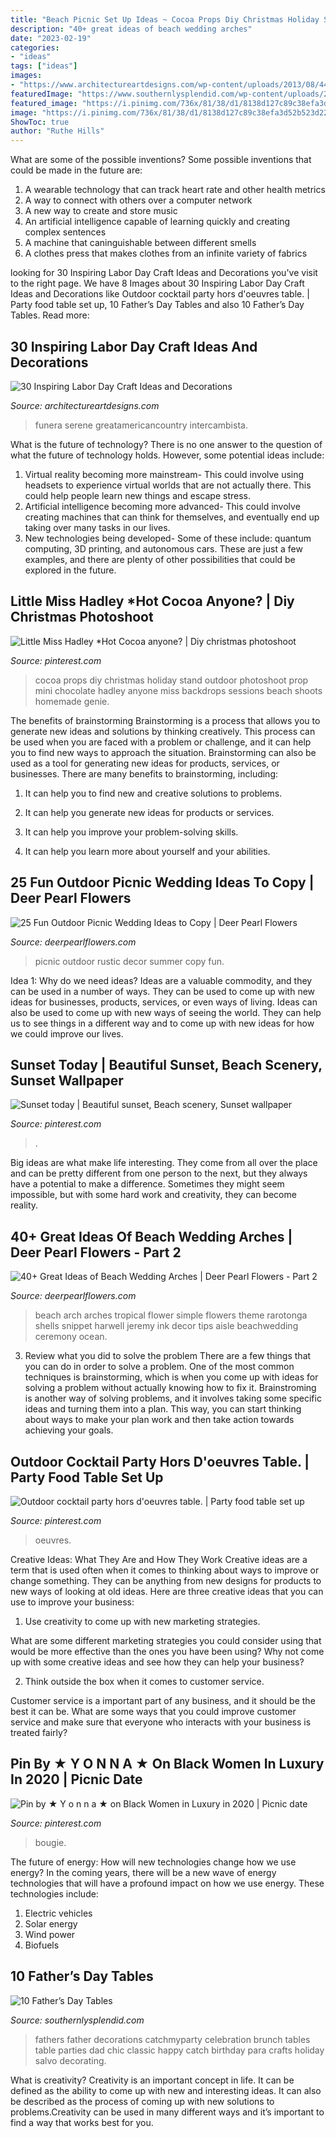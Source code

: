 ```yaml
---
title: "Beach Picnic Set Up Ideas ~ Cocoa Props Diy Christmas Holiday Stand Outdoor Photoshoot Prop Mini Chocolate Hadley Anyone Miss Backdrops Sessions Beach Shoots Homemade Genie"
description: "40+ great ideas of beach wedding arches"
date: "2023-02-19"
categories:
- "ideas"
tags: ["ideas"]
images:
- "https://www.architectureartdesigns.com/wp-content/uploads/2013/08/441-600x450.jpg"
featuredImage: "https://www.southernlysplendid.com/wp-content/uploads/2017/06/dad5.jpg"
featured_image: "https://i.pinimg.com/736x/81/38/d1/8138d127c89c38efa3d52b523d22c3ba.jpg"
image: "https://i.pinimg.com/736x/81/38/d1/8138d127c89c38efa3d52b523d22c3ba.jpg"
ShowToc: true
author: "Ruthe Hills"
---
```



What are some of the possible inventions?
Some possible inventions that could be made in the future are: 
1. A wearable technology that can track heart rate and other health metrics 
2. A way to connect with others over a computer network 
3. A new way to create and store music 
4. An artificial intelligence capable of learning quickly and creating complex sentences 
5. A machine that caninguishable between different smells 
6. A clothes press that makes clothes from an infinite variety of fabrics 

	

		
looking for 30 Inspiring Labor Day Craft Ideas and Decorations you've visit to the right page. We have 8 Images about 30 Inspiring Labor Day Craft Ideas and Decorations like Outdoor cocktail party hors d&#039;oeuvres table. | Party food table set up, 10 Father’s Day Tables and also 10 Father’s Day Tables. Read more:
		
    
## 30 Inspiring Labor Day Craft Ideas And Decorations

<img loading=lazy src="https://www.architectureartdesigns.com/wp-content/uploads/2013/08/441-600x450.jpg" onerror="this.onerror=null;this.src='https://tse2.mm.bing.net/th?id=OIP.skorl5np3prT7x9tbzCyzwHaFj&amp;pid=15.1';" alt="30 Inspiring Labor Day Craft Ideas and Decorations">

_Source: architectureartdesigns.com_

>funera serene greatamericancountry intercambista. 

	

What is the future of technology?
There is no one answer to the question of what the future of technology holds. However, some potential ideas include: 

1. Virtual reality becoming more mainstream- This could involve using headsets to experience virtual worlds that are not actually there. This could help people learn new things and escape stress. 
2. Artificial intelligence becoming more advanced- This could involve creating machines that can think for themselves, and eventually end up taking over many tasks in our lives. 
3. New technologies being developed- Some of these include: quantum computing, 3D printing, and autonomous cars. These are just a few examples, and there are plenty of other possibilities that could be explored in the future.

    
## Little Miss Hadley *Hot Cocoa Anyone? | Diy Christmas Photoshoot

<img loading=lazy src="https://i.pinimg.com/736x/19/07/9b/19079b977283f9f9b9560b9aef2cf92f--diy-photo-props-holiday-photography.jpg" onerror="this.onerror=null;this.src='https://tse1.mm.bing.net/th?id=OIP.GUZTK0ji6SyBtEZ30LNNFAHaKr&amp;pid=15.1';" alt="Little Miss Hadley *Hot Cocoa anyone? | Diy christmas photoshoot">

_Source: pinterest.com_

>cocoa props diy christmas holiday stand outdoor photoshoot prop mini chocolate hadley anyone miss backdrops sessions beach shoots homemade genie. 

	

The benefits of brainstorming
Brainstorming is a process that allows you to generate new ideas and solutions by thinking creatively. This process can be used when you are faced with a problem or challenge, and it can help you to find new ways to approach the situation. Brainstorming can also be used as a tool for generating new ideas for products, services, or businesses.
There are many benefits to brainstorming, including:

1. It can help you to find new and creative solutions to problems.

2. It can help you generate new ideas for products or services.

3. It can help you improve your problem-solving skills.

4. It can help you learn more about yourself and your abilities.

    
## 25 Fun Outdoor Picnic Wedding Ideas To Copy | Deer Pearl Flowers

<img loading=lazy src="https://www.deerpearlflowers.com/wp-content/uploads/2017/02/Summer-Outdoor-Picnic-Wedding-Ideas-17.jpg" onerror="this.onerror=null;this.src='https://tse2.mm.bing.net/th?id=OIP.1XM1RLuiEirTpZ4D4m_-_QHaLI&amp;pid=15.1';" alt="25 Fun Outdoor Picnic Wedding Ideas to Copy | Deer Pearl Flowers">

_Source: deerpearlflowers.com_

>picnic outdoor rustic decor summer copy fun. 

	

Idea 1: Why do we need ideas?
Ideas are a valuable commodity, and they can be used in a number of ways. They can be used to come up with new ideas for businesses, products, services, or even ways of living. Ideas can also be used to come up with new ways of seeing the world. They can help us to see things in a different way and to come up with new ideas for how we could improve our lives.

    
## Sunset Today | Beautiful Sunset, Beach Scenery, Sunset Wallpaper

<img loading=lazy src="https://i.pinimg.com/736x/f1/15/31/f11531736e8986069179ec308eec5a25.jpg" onerror="this.onerror=null;this.src='https://tse2.mm.bing.net/th?id=OIP.nH3VZmu_3z9nK2Dd8RSC2gHaLn&amp;pid=15.1';" alt="Sunset today | Beautiful sunset, Beach scenery, Sunset wallpaper">

_Source: pinterest.com_

>. 

	

Big ideas are what make life interesting. They come from all over the place and can be pretty different from one person to the next, but they always have a potential to make a difference. Sometimes they might seem impossible, but with some hard work and creativity, they can become reality.

    
## 40+ Great Ideas Of Beach Wedding Arches | Deer Pearl Flowers - Part 2

<img loading=lazy src="http://www.deerpearlflowers.com/wp-content/uploads/2015/07/tropical-white-beach-wedding-arch.jpg" onerror="this.onerror=null;this.src='https://tse3.mm.bing.net/th?id=OIP.mm847cW_eBu7RO8qtjj1VgHaLH&amp;pid=15.1';" alt="40+ Great Ideas of Beach Wedding Arches | Deer Pearl Flowers - Part 2">

_Source: deerpearlflowers.com_

>beach arch arches tropical flower simple flowers theme rarotonga shells snippet harwell jeremy ink decor tips aisle beachwedding ceremony ocean. 

	

3. Review what you did to solve the problem
There are a few things that you can do in order to solve a problem. One of the most common techniques is brainstorming, which is when you come up with ideas for solving a problem without actually knowing how to fix it. Brainstroming is another way of solving problems, and it involves taking some specific ideas and turning them into a plan. This way, you can start thinking about ways to make your plan work and then take action towards achieving your goals.

    
## Outdoor Cocktail Party Hors D&#039;oeuvres Table. | Party Food Table Set Up

<img loading=lazy src="https://i.pinimg.com/736x/a7/15/4e/a7154ec0becb059ece93ed279322026a--outdoor-cocktail-party-cocktail-parties.jpg" onerror="this.onerror=null;this.src='https://tse1.mm.bing.net/th?id=OIP.MczFR9KWkAc_DIfQTgzfdQHaFq&amp;pid=15.1';" alt="Outdoor cocktail party hors d&#039;oeuvres table. | Party food table set up">

_Source: pinterest.com_

>oeuvres. 

	

Creative Ideas: What They Are and How They Work
Creative ideas are a term that is used often when it comes to thinking about ways to improve or change something. They can be anything from new designs for products to new ways of looking at old ideas. Here are three creative ideas that you can use to improve your business:
1) Use creativity to come up with new marketing strategies.

What are some different marketing strategies you could consider using that would be more effective than the ones you have been using? Why not come up with some creative ideas and see how they can help your business?

2) Think outside the box when it comes to customer service.

Customer service is a important part of any business, and it should be the best it can be. What are some ways that you could improve customer service and make sure that everyone who interacts with your business is treated fairly?

    
## Pin By ★ Y O N N A ★ On Black Women In Luxury In 2020 | Picnic Date

<img loading=lazy src="https://i.pinimg.com/736x/81/38/d1/8138d127c89c38efa3d52b523d22c3ba.jpg" onerror="this.onerror=null;this.src='https://tse1.mm.bing.net/th?id=OIP.roLbO_pDbyc-5Y_DN1schAHaJ3&amp;pid=15.1';" alt="Pin by ★ Y o n n a ★ on Black Women in Luxury in 2020 | Picnic date">

_Source: pinterest.com_

>bougie. 

	

The future of energy: How will new technologies change how we use energy?
In the coming years, there will be a new wave of energy technologies that will have a profound impact on how we use energy. These technologies include: 
1. Electric vehicles
2. Solar energy
3. Wind power
4. Biofuels

    
## 10 Father’s Day Tables

<img loading=lazy src="https://www.southernlysplendid.com/wp-content/uploads/2017/06/dad5.jpg" onerror="this.onerror=null;this.src='https://tse1.mm.bing.net/th?id=OIP.J4TcnNjgpOjH6vCGTHaQTgHaJ4&amp;pid=15.1';" alt="10 Father’s Day Tables">

_Source: southernlysplendid.com_

>fathers father decorations catchmyparty celebration brunch tables table parties dad chic classic happy catch birthday para crafts holiday salvo decorating. 

	

What is creativity?
Creativity is an important concept in life. It can be defined as the ability to come up with new and interesting ideas. It can also be described as the process of coming up with new solutions to problems.Creativity can be used in many different ways and it’s important to find a way that works best for you.

